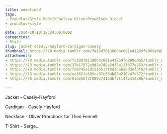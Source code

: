 ```yaml
---
title: undefined
tags:
- ProudlockStyle MadeInChelsea OliverProudlock Diesel
- proudlockstyle

date: 2014-10-10T12:24:00.000Z
categories:
- Style
slug: jacket-casely-hayford-cardigan-casely
thumbnail: https://78.media.tumblr.com/fa19d7813806bc691e41269fe869eda5/tumblr_nd8aghqa7f1rhrm24o5_540.jpg
attachments:
- https://78.media.tumblr.com/fa19d7813806bc691e41269fe869eda5/tumblr_nd8aghqa7f1rhrm24o5_1280.jpg
- https://78.media.tumblr.com/37b17572e9d2e7d2a2df5a12f377e253/tumblr_nd8aghqa7f1rhrm24o2_1280.jpg
- https://78.media.tumblr.com/fa0745a1dc516517f8d3dababd3ef3f9/tumblr_nd8aghqa7f1rhrm24o3_1280.jpg
- https://78.media.tumblr.com/ea362fa305cc97c504b88b210e47d372/tumblr_nd8aghqa7f1rhrm24o4_1280.jpg
- https://78.media.tumblr.com/03d2bbf3f0893741bdbf7f14fb414c86/tumblr_nd8aghqa7f1rhrm24o1_1280.jpg

---
```


Jacket - Casely-Hayford 

  Cardigan - Casely Hayford 

  Necklace - Oliver Proudlock for Theo Fennell 

  T-Shirt - Serge...
